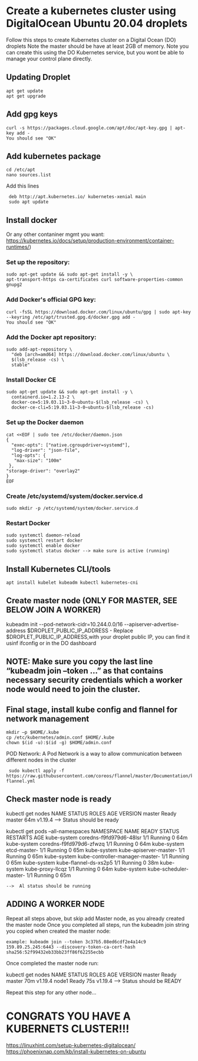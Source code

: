 # Create a kubernetes cluster using DigitalOcean Ubuntu 20.04 droplets

Follow this steps to create Kubernetes cluster on a Digital Ocean (DO) droplets
Note the master should be have at least 2GB of memory.
Note you can create this using the DO Kubernetes service, but you wont be able to manage your control plane directly.

## Updating Droplet
    apt get update
    apt get upgrade
    
## Add gpg keys
    curl -s https://packages.cloud.google.com/apt/doc/apt-key.gpg | apt-key add -
    You should see "OK" 

## Add kubernetes package
    cd /etc/apt
    nano sources.list
  
  Add this lines
     
     deb http://apt.kubernetes.io/ kubernetes-xenial main
     sudo apt update

## Install docker
  Or any other contaniner mgmt you want: https://kubernetes.io/docs/setup/production-environment/container-runtimes/)
 
 
 ### Set up the repository:
    sudo apt-get update && sudo apt-get install -y \
    apt-transport-https ca-certificates curl software-properties-common gnupg2
  
  
 ### Add Docker's official GPG key: 
  
    curl -fsSL https://download.docker.com/linux/ubuntu/gpg | sudo apt-key --keyring /etc/apt/trusted.gpg.d/docker.gpg add -
    You should see "OK"
    
  ### Add the Docker apt repository: 
    sudo add-apt-repository \
      "deb [arch=amd64] https://download.docker.com/linux/ubuntu \
      $(lsb_release -cs) \
      stable"
    
  ### Install Docker CE  
    sudo apt-get update && sudo apt-get install -y \
      containerd.io=1.2.13-2 \
      docker-ce=5:19.03.11~3-0~ubuntu-$(lsb_release -cs) \
      docker-ce-cli=5:19.03.11~3-0~ubuntu-$(lsb_release -cs)
      
  ### Set up the Docker daemon
    cat <<EOF | sudo tee /etc/docker/daemon.json
    {
      "exec-opts": ["native.cgroupdriver=systemd"],
      "log-driver": "json-file",
      "log-opts": {
       "max-size": "100m"
     },
    "storage-driver": "overlay2"
    }
    EOF
    
  ### Create /etc/systemd/system/docker.service.d
    sudo mkdir -p /etc/systemd/system/docker.service.d
    
  ### Restart Docker 
    sudo systemctl daemon-reload
    sudo systemctl restart docker
    sudo systemctl enable docker
    sudo systemctl status docker --> make sure is active (running)
    
##  Install Kubernetes CLI/tools

    apt install kubelet kubeadm kubectl kubernetes-cni

## Create master node (ONLY FOR MASTER, SEE BELOW JOIN A WORKER)
  
  kubeadm init --pod-network-cidr=10.244.0.0/16 --apiserver-advertise-address $DROPLET_PUBLIC_IP_ADDRESS
    - Replace $DROPLET_PUBLIC_IP_ADDRESS,with your droplet public IP, you can find it usinf ifconfig or in the DO dashboard
    
## NOTE: Make sure you copy the last line “kubeadm join –token …” as that contains necessary security credentials which a worker node would need to join the cluster.


## Final stage, install kube config and flannel for network management

    mkdir –p $HOME/.kube
    cp /etc/kubernetes/admin.conf $HOME/.kube
    chown $(id -u):$(id -g) $HOME/admin.conf
    
   POD Network: A Pod Network is a way to allow communication between different nodes in the cluster
   
     sudo kubectl apply -f https://raw.githubusercontent.com/coreos/flannel/master/Documentation/kube-flannel.yml
    

 ## Check master node is ready
 
  kubectl get nodes
  NAME     STATUS   ROLES    AGE   VERSION
  master   Ready    master   64m   v1.19.4   --> Status should be ready
    
  kubectl get pods –all-namespaces
     NAMESPACE     NAME                                                        READY   STATUS    RESTARTS   AGE
     kube-system   coredns-f9fd979d6-48lsr                                     1/1     Running   0          64m
     kube-system   coredns-f9fd979d6-zfwzq                                     1/1     Running   0          64m
     kube-system   etcd-master-                                                1/1     Running   0          65m
     kube-system   kube-apiserver-master-                                      1/1     Running   0          65m
     kube-system   kube-controller-manager-master-                             1/1     Running   0          65m
     kube-system   kube-flannel-ds-xs2p5                                       1/1     Running   0          38m
     kube-system   kube-proxy-llcqz                                            1/1     Running   0          64m
     kube-system   kube-scheduler-master-                                      1/1     Running   0          65m

    -->  Al status should be running
    
    
 ## ADDING A WORKER NODE
 
  Repeat all steps above, but skip add Master node, as you already created the master node
  Once you completed all steps, run the kubeadm join string you copied when created the master node:
    
    example: kubeadm join --token 3c37b5.08ed6cdf2e4a14c9
    159.89.25.245:6443 --discovery-token-ca-cert-hash
    sha256:52f99432eb33bb23ff86f62255ecbb
  
  
  Once completed  the master node run:
  
  kubectl get nodes
  NAME                                STATUS   ROLES    AGE   VERSION
  master                              Ready    master   70m   v1.19.4
  node1                               Ready    <none>   75s   v1.19.4 --> Status should be READY
  
  Repeat this step for any other node...
  
  # CONGRATS YOU HAVE A KUBERNETS CLUSTER!!!

  
  
    
    
    


https://linuxhint.com/setup-kubernetes-digitalocean/
https://phoenixnap.com/kb/install-kubernetes-on-ubuntu
